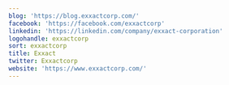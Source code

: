 ```yaml
---
blog: 'https://blog.exxactcorp.com/'
facebook: 'https://facebook.com/exxactcorp'
linkedin: 'https://linkedin.com/company/exxact-corporation'
logohandle: exxactcorp
sort: exxactcorp
title: Exxact
twitter: Exxactcorp
website: 'https://www.exxactcorp.com/'
---
```

